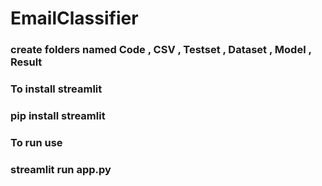 # EmailClassifier
### create folders named Code , CSV , Testset , Dataset , Model , Result
### To install streamlit 
### pip install streamlit
### To run use
### streamlit run app.py
